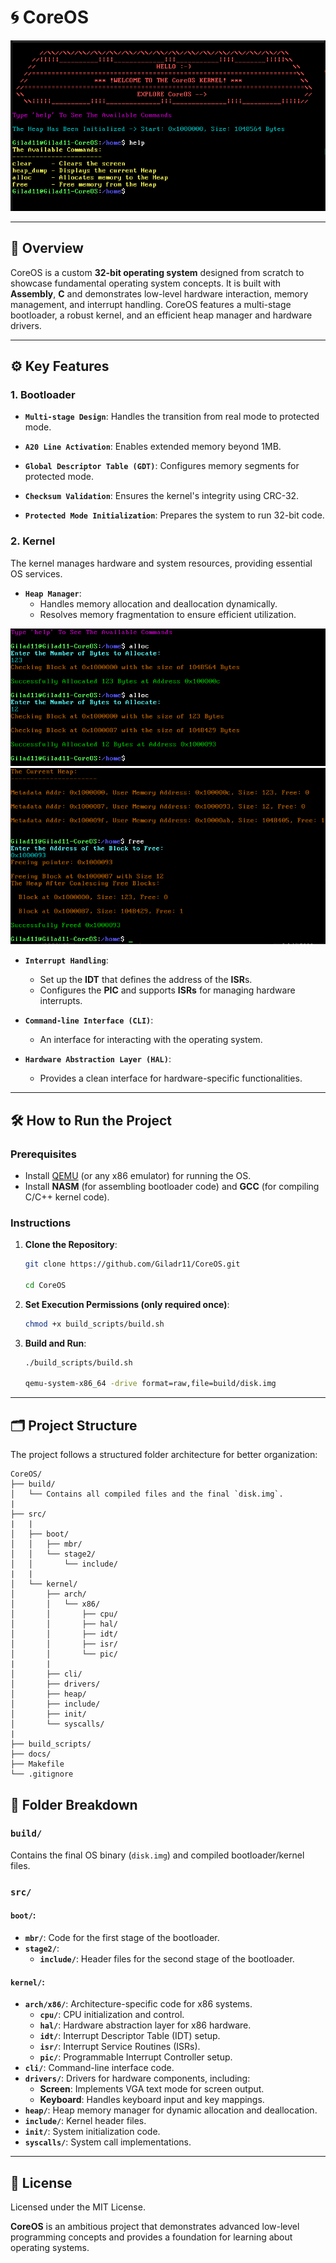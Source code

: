 # 🌀 **CoreOS**

![CoreOS Screen:](/docs/CoreOS_shell.png)

---

## 📖 **Overview**

CoreOS is a custom **32-bit operating system** designed from scratch to showcase fundamental operating system concepts. It is built with **Assembly**, **C** and demonstrates low-level hardware interaction, memory management, and interrupt handling. CoreOS features a multi-stage bootloader, a robust kernel, and an efficient heap manager and hardware drivers.

---

## ⚙️ **Key Features**

### **1. Bootloader**
- **`Multi-stage Design`**: Handles the transition from real mode to protected mode.

- **`A20 Line Activation`**: Enables extended memory beyond 1MB.

- **`Global Descriptor Table (GDT)`**: Configures memory segments for protected mode.

- **`Checksum Validation`**: Ensures the kernel's integrity using CRC-32.

- **`Protected Mode Initialization`**: Prepares the system to run 32-bit code.

### **2. Kernel**
The kernel manages hardware and system resources, providing essential OS services.

- **`Heap Manager`**:
  - Handles memory allocation and deallocation dynamically.
  - Resolves memory fragmentation to ensure efficient utilization.

![Allocation Screen:](/docs/alloc.png)
![Heap Dump and Free Screen:](/docs/heap_dump&free.png)

- **`Interrupt Handling`**:
  - Set up the **IDT** that defines the address of the **ISR**s.
  - Configures the **PIC** and supports **ISRs** for managing hardware interrupts.

- **`Command-line Interface (CLI)`**:
  - An interface for interacting with the operating system.

- **`Hardware Abstraction Layer (HAL)`**:
  - Provides a clean interface for hardware-specific functionalities.

---

## 🛠️ **How to Run the Project**

### Prerequisites
- Install [QEMU](https://www.qemu.org/) (or any x86 emulator) for running the OS.
- Install **NASM** (for assembling bootloader code) and **GCC** (for compiling C/C++ kernel code).

### Instructions
1. **Clone the Repository**:
   ```bash
   git clone https://github.com/Giladr11/CoreOS.git

   cd CoreOS

2. **Set Execution Permissions (only required once)**:
    ```bash
    chmod +x build_scripts/build.sh

3.  **Build and Run**:
    ```bash
    ./build_scripts/build.sh

    qemu-system-x86_64 -drive format=raw,file=build/disk.img

---

## 🗂️ **Project Structure**
The project follows a structured folder architecture for better organization:

    CoreOS/
    ├── build/
    │   └── Contains all compiled files and the final `disk.img`.
    |
    ├── src/
    |   |
    │   ├── boot/
    │   │   ├── mbr/
    │   │   └── stage2/
    │   │       └── include/
    |   |
    │   └── kernel/
    │       ├── arch/
    │       │   └── x86/
    │       │       ├── cpu/
    │       │       ├── hal/
    │       │       ├── idt/
    │       │       ├── isr/
    │       │       └── pic/
    |       |
    │       ├── cli/
    │       ├── drivers/
    │       ├── heap/
    │       ├── include/
    │       ├── init/
    │       └── syscalls/
    |
    ├── build_scripts/
    ├── docs/
    ├── Makefile
    └── .gitignore

## 📝 Folder Breakdown

### `build/`
Contains the final OS binary (`disk.img`) and compiled bootloader/kernel files.

### `src/`

#### `boot/`:
- **`mbr/`**: Code for the first stage of the bootloader.
- **`stage2/`**:
  - **`include/`**: Header files for the second stage of the bootloader.

#### `kernel/`:
- **`arch/x86/`**: Architecture-specific code for x86 systems.
  - **`cpu/`**: CPU initialization and control.
  - **`hal/`**: Hardware abstraction layer for x86 hardware.
  - **`idt/`**: Interrupt Descriptor Table (IDT) setup.
  - **`isr/`**: Interrupt Service Routines (ISRs).
  - **`pic/`**: Programmable Interrupt Controller setup.
- **`cli/`**: Command-line interface code.
- **`drivers/`**: Drivers for hardware components, including:
  - **Screen**: Implements VGA text mode for screen output.
  - **Keyboard**: Handles keyboard input and key mappings.
- **`heap/`**: Heap memory manager for dynamic allocation and deallocation.
- **`include/`**: Kernel header files.
- **`init/`**: System initialization code.
- **`syscalls/`**: System call implementations.

---

## 📝 License

Licensed under the MIT License.

**CoreOS** is an ambitious project that demonstrates advanced low-level programming concepts and provides a foundation for learning about operating systems.

